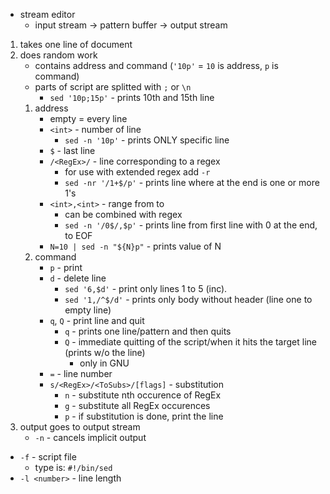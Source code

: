 - stream editor
	- input stream -> pattern buffer -> output stream

1. takes one line of document
2. does random work
	- contains address and command (`'10p'` = `10` is address, `p` is command)
	- parts of script are splitted with `;` or `\n`
		- `sed '10p;15p'` - prints 10th and 15th line
	1. address
		- empty = every line
		- `<int>` - number of line
			- `sed -n '10p'` - prints ONLY specific line
		- `$` - last line
		- `/<RegEx>/` - line corresponding to a regex
			- for use with extended regex add `-r`
			- `sed -nr '/1+$/p'` - prints line where at the end is one or more 1's
		- `<int>,<int>` - range from to
			- can be combined with regex
			- `sed -n '/0$/,$p'` - prints line from first line with 0 at the end, to EOF
		- `N=10 | sed -n "${N}p"` - prints value of N
	2. command
		- `p` - print
		- `d` - delete line
			- `sed '6,$d'` - print only lines 1 to 5 (inc).
			- `sed '1,/^$/d'` - prints only body without header (line one to empty line)
		- `q`, `Q` - print line and quit
			- `q` - prints one line/pattern and then quits
			- `Q` - immediate quitting of the script/when it hits the target line (prints w/o the line)
				- only in GNU
		- `=` - line number
		- `s/<RegEx>/<ToSubs>/[flags]` - substitution
			- `n` - substitute nth occurence of RegEx
			- `g` - substitute all RegEx occurences
			- `p` - if substitution is done, print the line
3. output goes to output stream
	- `-n` - cancels implicit output

- `-f` - script file
	- type is: `#!/bin/sed`
 - `-l <number>` - line length
